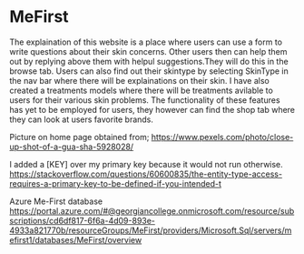 # MeFirst
The explaination of this website is a place where users can use a form to write questions about their skin concerns.
Other users then can help them out by replying above them with helpul suggestions.They will do this in the browse tab.
Users can also find out their skintype by selecting SkinType in the nav bar where there will be explainations on their skin. 
I have also created a treatments models where there will be treatments avilable to users for their various skin problems. 
The functionality of these features has yet to be employed for users, they however can find the shop tab where they can look at users favorite brands. 


Picture on home page obtained from; 
https://www.pexels.com/photo/close-up-shot-of-a-gua-sha-5928028/

I added a [KEY] over my primary key because it would not run otherwise.
https://stackoverflow.com/questions/60600835/the-entity-type-access-requires-a-primary-key-to-be-defined-if-you-intended-t

Azure Me-First database
https://portal.azure.com/#@georgiancollege.onmicrosoft.com/resource/subscriptions/cd6df817-6f6a-4d09-893e-4933a821770b/resourceGroups/MeFirst/providers/Microsoft.Sql/servers/mefirst1/databases/MeFirst/overview
